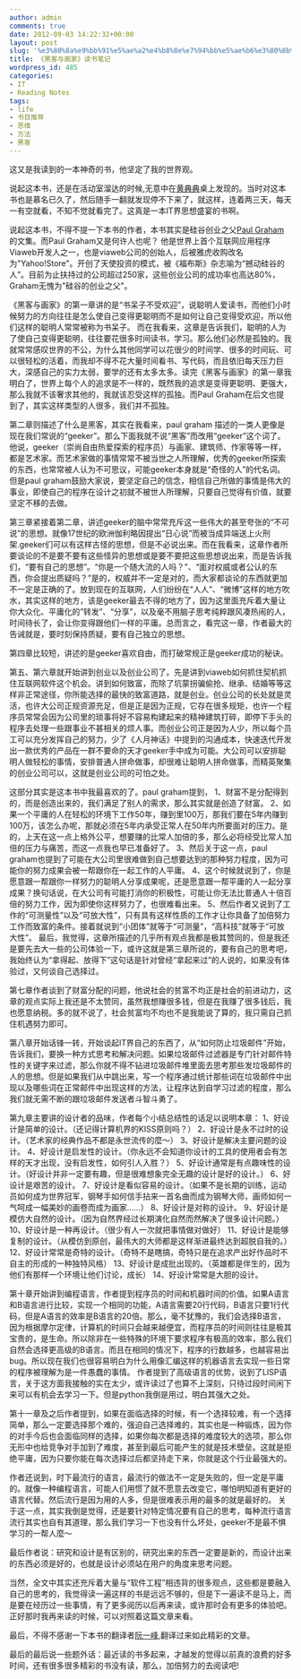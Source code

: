 ```yaml
---
author: admin
comments: true
date: 2012-09-03 14:22:32+00:00
layout: post
slug: '%e3%80%8a%e9%bb%91%e5%ae%a2%e4%b8%8e%e7%94%bb%e5%ae%b6%e3%80%8b%e8%af%bb%e4%b9%a6%e7%ac%94%e8%ae%b0'
title: 《黑客与画家》读书笔记
wordpress_id: 485
categories:
- IT
- Reading Notes
tags:
- life
- 书目推荐
- 思维
- 方法
- 黑客
---
```


这又是我读到的一本神奇的书，他坚定了我的世界观。

说起这本书，还是在活动室溜达的时候,无意中在[黄典典](http://blog.ifidot.com/)桌上发现的。当时对这本书也是慕名已久了，然后随手一翻就发现停不下来了，就这样，连着两三天，每天一有空就看，不知不觉就看完了。这真是一本IT界思想盛宴的书啊。

说起这本书，不得不提一下本书的作者，本书其实是硅谷创业之父[Paul Graham](http://paulgraham.com)的文集。而Paul Graham又是何许人也呢？
他是世界上首个互联网应用程序Viaweb开发人之一，也是viaweb公司的创始人，后被雅虎收购改名为"Yahoo!Store"。开创了天使投资的模式，被《福布斯》杂志喻为“撼动硅谷的人”。目前为止扶持过的公司超过250家，这些创业公司的成功率也高达80%，Graham无愧为"硅谷的创业之父"。

《黑客与画家》的第一章讲的是“书呆子不受欢迎”，说聪明人爱读书，而他们小时候努力的方向往往是怎么使自己变得更聪明而不是如何让自己变得受欢迎，所以他们这样的聪明人常常被称为书呆子。
而在我看来，这章是告诉我们，聪明的人为了使自己变得更聪明，往往要花很多时间读书，学习。那么他们必然是孤独的。我就常常感叹世界的不公，为什么其他同学可以花很少的时间学、很多的时间玩、可以很轻松的活着，而我却不得不花大量时间看书、写代码，而且依旧每天压力巨大，深感自己的实力太弱，要学的还有太多太多。读完《黑客与画家》的第一章我明白了，世界上每个人的追求是不一样的，既然我的追求是变得更聪明、更强大，那么我就不该奢求其他的，我就该忍受这样的孤独。而Paul Graham在后文也提到了，其实这样类型的人很多，我们并不孤独。
<!-- more -->
第二章则描述了什么是黑客，其实在我看来，paul graham 描述的一类人更像是现在我们常说的“geeker”。那么下面我就不说“黑客”而改用“geeker”这个词了。他说，geeker（崇尚自由热爱探索的程序员）与画家、建筑师、作家等等一样，都是艺术家。而艺术家做的事情常常不被当世之人所理解，优秀的geeker所探索的东西，也常常被人认为不可思议，可能geeker本身就是“奇怪的人”的代名词。但是paul graham鼓励大家说，要坚定自己的信念，相信自己所做的事情是伟大的事业，即使自己的程序在设计之初就不被世人所理解，只要自己觉得有价值，就要坚定不移的去做。

第三章紧接着第二章，讲述geeker的脑中常常充斥这一些伟大的甚至夸张的“不可说”的思想。就像17世纪的欧洲伽利略因提出“日心说”而被当成异端送上火刑架.geeker们可以有这样古怪的思想，但是不必说出来。而在我看来，这章作者所要谈论的不是要不要有这些怪异的思想或是要不要把这些思想说出来，而是告诉我们，“要有自己的思想”。“你是一个随大流的人吗？”、“面对权威或者公认的东西，你会提出质疑吗？”是的，权威并不一定是对的，而大家都谈论的东西就更加不一定是正确的了。放到现在的互联网，人们纷纷在“人人”、“微博”这样的地方吹水，其实这样的地方，该是geeker最去不得的地方了，因为这里面充斥着大量让你大众化、平庸化的”转发”、“分享”，以及毫不用脑子思考纯粹跟风凑热闹的人，时间待长了，会让你变得跟他们一样的平庸。总而言之，看完这一章，作者最大的告诫就是，要时刻保持质疑，要有自己独立的思想。

第四章比较短，讲述的是geeker喜欢自由，而打破常规正是geeker成功的秘诀。

第五、第六章就开始讲到创业以及创业公司了。先是讲到viaweb如何抓住契机抓住互联网软件这个机会。讲到如何致富，而除了坑蒙拐骗偷抢、继承、结婚等等这样非正常途径，你所能选择的最快的致富道路，就是创业。创业公司的长处就是灵活，也许大公司正规资源充足，但是正是因为正规，它存在很多规矩，也许一个程序员常常会因为公司里的琐事将好不容易构建起来的精神建筑打碎，即停下手头的程序去处理一些跟事业不甚相关的烦人事。而创业公司正是因为人少，所以每个员工可以充分发挥自己的努力，少了《人月神话》中提到的沟通成本，快速迭代开发出一款优秀的产品在一群不要命的天才geeker手中成为可能。大公司可以安排聪明人做轻松的事情，安排普通人拼命做事，却很难让聪明人拼命做事，而精英聚集的创业公司可以，这就是创业公司的可怕之处。

这部分其实是这本书中我最喜欢的了。paul graham提到，
1、财富不是分配得到的，而是创造出来的，我们满足了别人的需求，那么其实就是创造了财富。
2、如果一个平庸的人在轻松的环境下工作50年，赚到里100万，那我们要在5年内赚到100万，该怎么办呢，那就必须在5年内承受正常人在50年内所要面对的压力。是的，上天在这一点上格外公平，想要赚的比常人加倍的多，那么必将经受比常人加倍的压力与痛苦，而这一点我也早已准备好了。
3、然后关于这一点，paul graham也提到了可能在大公司里很难做到自己想要达到的那种努力程度，因为可能你的努力成果会被一帮跟你在一起工作的人平庸。
4、这个时候就说到了，你是愿意跟一帮跟你一样努力的聪明人分享成果呢，还是愿意跟一帮平庸的人一起分享成果？换句话说，在大公司有可能打消你的积极性，可能让你无法比普通人十倍百倍的努力工作，因为即使你这样努力了，也很难看出来。
5、然后作者又说到了工作的“可测量性”以及“可放大性”，只有具有这样性质的工作才让你具备了加倍努力工作而致富的条件。接着就说到“小团体”就等于“可测量”，“高科技”就等于“可放大性”。
最后，我觉得，这章所描述的几乎所有观点我都是极其赞同的，但是我还是要先去大一些的公司体验一下，或许这就是第三章所说的，要有自己的思考吧，我始终认为“拿得起、放得下”这句话是针对曾经“拿起来过”的人说的，如果没有体验过，又何谈自己选择过。

第七章作者谈到了财富分配的问题，他说社会的贫富不均正是社会的前进动力，这章的观点实际上我还是不太赞同，虽然我想赚很多钱，但是在我赚了很多钱后，我也愿意纳税。多的就不说了，社会贫富均不均也不是我能说了算的，我只需自己抓住机遇努力即可。

第八章开始话锋一转，开始谈起IT界自己的东西了，从“如何防止垃圾邮件”开始，告诉我们，要换一种方式思考和解决问题。如果垃圾邮件过滤器是专门针对邮件特性的关键字来过滤，那么你就不得不钻进垃圾邮件堆里面去思考那些发垃圾邮件的人的思想。但是如果我们从中跳出来，写一个程序通过统计那些词在垃圾邮件中出现以及哪些词在正常邮件中出现这样的方法，让程序达到自学习过滤的程度，那么我们就无需不断的跟垃圾邮件发送者斗智斗勇了。

第九章主要讲的设计者的品味，作者每个小结总结性的话足以说明本章：
1、好设计是简单的设计。（还记得计算机界的KISS原则吗？）
2、好设计是永不过时的设计。（艺术家的经典作品不都是永世流传的麼～）
3、好设计是解决主要问题的设计。
4、好设计是启发性的设计。（你永远不会知道你设计的工具的使用者会有怎样的天才出现，没有启发性，如何引人入胜？）
5、好设计通常是有点趣味性的设计。（好设计并非一定要有趣，但是很难想象完全无趣的设计是好的设计。）
6、好设计是艰苦的设计。
7、好设计是看似容易的设计。（如果不是长期的训练，运动员如何成为世界冠军，钢琴手如何信手拈来一首名曲而成为钢琴大师，画师如何一气呵成一幅美妙的画卷而成为画家......）
8、好设计是对称的设计。
9、好设计是模仿大自然的设计。（因为自然界经过长期演化自然而然解决了很多设计问题。）
10、好设计是一种再设计。（很少有人一次就把事情做对做好）
11、好设计是能够复制的设计。（从模仿到原创，最伟大的大师都是这样渐进最终达到超脱自我的。）
12、好设计常常是奇特的设计。（奇特不是瞎搞，奇特只是在追求产出好作品时不自主的形成的一种独特风格）
13、好设计是成批出现的。（英雄都是伴生的，因为他们有那样一个环境让他们讨论，成长）
14、好设计常常是大胆的设计。

第十章开始讲到编程语言，作者提到程序员的时间和机器时间的价值。如果A语言和B语言进行比较，实现一个相同的功能，A语言需要20行代码，B语言只要1行代码，但是A语言的效率是B语言的20倍。那么，毫不犹豫的，我们会选择B语言，因为根据摩尔定律，计算机的时间只会越来越便宜，而程序员的时间则往往是极其宝贵的，是生命。所以除非在一些特殊的环境下要求程序有极高的效率，那么我们自然会选择更高级的B语言。而且在相同的情况下，程序的行数越多，也越容易出bug。所以现在我们也很容易明白为什么用像汇编这样的机器语言去实现一些日常的程序被理解为是一件愚蠢的事情。
作者提到了高级语言的优势，说到了LISP语言，关于这方面我接触的实在太少，或许读过了也算不上深刻，只待过段时间闲下来可以有机会去学习一下。但是python我倒是用过，明白其强大之处。

第十一章及之后作者提到，如果在面临选择的时候，有一个选择较难，有一个选择简单，那么一定要选择那个难的，强迫自己选择难的，其实也是一种锻炼，因为你的对手今后也会面临同样的选择，如果你每次都是选择的难度较大的选项，那么你无形中也给竞争对手加到了难度，甚至到最后可能产生的就是技术壁垒。这就是拒绝平庸，因为只要你能在每次选择过后都坚持走下来，你就是这个行业最强大的。

作者还说到，时下最流行的语言，最流行的做法不一定是失败的，但一定是平庸的。就像一种编程语言，可能人们用惯了就不愿意去改变它，哪怕明知道有更好的语言代替。然后流行是因为用的人多，但是很难表示用的最多的就是最好的。
关于这一点，其实我倒是觉得，还是要针对特定情况要有自己的思考，每种流行语言流行其实也自有其道理，那么我们学习一下也没有什么坏处，geeker不是最不惧学习的一帮人麼～

最后作者说：研究和设计是有区别的，研究出来的东西一定要是新的，而设计出来的东西必须是好的，也就是设计必须站在用户的角度来思考问题。

当然，全文中其实还充斥着大量与“软件工程”相违背的很多观点，这些都是要融入自己的思考的，我觉得读一遍这样的书是远远不够的，但是下一遍读不是马上，而是要在经历过一些事情，有了更多阅历以后再来读，或许那时会有更多的体验吧。正好那时我再来读的时候，可以对照着这篇文章来看。

最后，不得不感谢一下本书的翻译者[阮一峰](http://www.ruanyifeng.com/blog/),翻译过来如此精彩的文章。

最后的最后说一些题外话：最近读的书多起来，才越发的觉得以前真的浪费的好多时间，还有很多很多精彩的书没有读，那么，加倍努力的去阅读吧!



